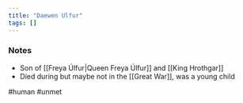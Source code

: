 ```yaml
---
title: "Daewen Ulfur"
tags: []
---
```


### Notes

- Son of [[Freya Úlfur|Queen Freya Úlfur]] and [[King Hrothgar]]
- Died during but maybe not in the [[Great War]], was a young child

#human #unmet 